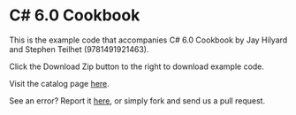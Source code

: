 C# 6.0 Cookbook
==========

This is the example code that accompanies C# 6.0 Cookbook by Jay Hilyard and Stephen Teilhet (9781491921463). 

Click the Download Zip button to the right to download example code.

Visit the catalog page [here](http://shop.oreilly.com/product/0636920037347.do).

See an error? Report it [here](http://oreilly.com/catalog/errata.csp?isbn=0636920037347), or simply fork and send us a pull request.
